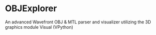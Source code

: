 # OBJExplorer
An advanced Wavefront OBJ &amp; MTL parser and visualizer utilizing the 3D graphics module Visual (VPython)
